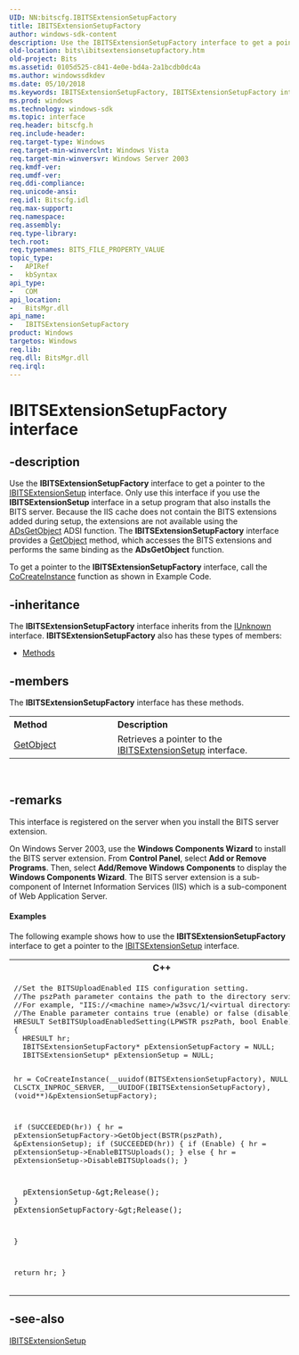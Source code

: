 ```yaml
---
UID: NN:bitscfg.IBITSExtensionSetupFactory
title: IBITSExtensionSetupFactory
author: windows-sdk-content
description: Use the IBITSExtensionSetupFactory interface to get a pointer to the IBITSExtensionSetup interface.
old-location: bits\ibitsextensionsetupfactory.htm
old-project: Bits
ms.assetid: 0105d525-c841-4e0e-bd4a-2a1bcdb0dc4a
ms.author: windowssdkdev
ms.date: 05/10/2018
ms.keywords: IBITSExtensionSetupFactory, IBITSExtensionSetupFactory interface [BITS], IBITSExtensionSetupFactory interface [BITS],described, _drz_ibitsextensionsetupfactory, bits.ibitsextensionsetupfactory, bitscfg/IBITSExtensionSetupFactory
ms.prod: windows
ms.technology: windows-sdk
ms.topic: interface
req.header: bitscfg.h
req.include-header: 
req.target-type: Windows
req.target-min-winverclnt: Windows Vista
req.target-min-winversvr: Windows Server 2003
req.kmdf-ver: 
req.umdf-ver: 
req.ddi-compliance: 
req.unicode-ansi: 
req.idl: Bitscfg.idl
req.max-support: 
req.namespace: 
req.assembly: 
req.type-library: 
tech.root: 
req.typenames: BITS_FILE_PROPERTY_VALUE
topic_type:
-	APIRef
-	kbSyntax
api_type:
-	COM
api_location:
-	BitsMgr.dll
api_name:
-	IBITSExtensionSetupFactory
product: Windows
targetos: Windows
req.lib: 
req.dll: BitsMgr.dll
req.irql: 
---
```


# IBITSExtensionSetupFactory interface


## -description


Use the 
<b>IBITSExtensionSetupFactory</b> interface to get a pointer to the 
<a href="https://msdn.microsoft.com/840608ef-9c07-43f7-9cfd-20996a18bb50">IBITSExtensionSetup</a> interface. Only use this interface if you use the 
<b>IBITSExtensionSetup</b> interface in a setup program that also installs the BITS server. Because the IIS cache does not contain the BITS extensions added during setup, the extensions are not available using the <a href="https://msdn.microsoft.com/595b2c7f-584c-4343-a75c-327d8ed4ceb1">ADsGetObject</a> ADSI function. The 
<b>IBITSExtensionSetupFactory</b> interface provides a 
<a href="https://msdn.microsoft.com/ac0bb9d5-3f1f-4c9b-bd7d-905e0451bf70">GetObject</a> method, which accesses the BITS extensions and performs the same binding as the <b>ADsGetObject</b> function.

To get a pointer to the 
<b>IBITSExtensionSetupFactory</b> interface, call the 
<a href="_com_cocreateinstance">CoCreateInstance</a> function as shown in Example Code.


## -inheritance

The <b xmlns:loc="http://microsoft.com/wdcml/l10n">IBITSExtensionSetupFactory</b> interface inherits from the <a href="https://msdn.microsoft.com/33f1d79a-33fc-4ce5-a372-e08bda378332">IUnknown</a> interface. <b>IBITSExtensionSetupFactory</b> also has these types of members:
<ul>
<li><a href="https://docs.microsoft.com/">Methods</a></li>
</ul>

## -members

The <b>IBITSExtensionSetupFactory</b> interface has these methods.
<table class="members" id="memberListMethods">
<tr>
<th align="left" width="37%">Method</th>
<th align="left" width="63%">Description</th>
</tr>
<tr data="declared;">
<td align="left" width="37%">
<a href="https://msdn.microsoft.com/ac0bb9d5-3f1f-4c9b-bd7d-905e0451bf70">GetObject</a>
</td>
<td align="left" width="63%">
Retrieves a pointer to the 
<a href="https://msdn.microsoft.com/840608ef-9c07-43f7-9cfd-20996a18bb50">IBITSExtensionSetup</a> interface.

</td>
</tr>
</table> 


## -remarks



This interface is registered on the server when you install the BITS server extension.

On Windows Server 2003, use the <b>Windows Components Wizard</b> to install the BITS server extension. From  <b>Control Panel</b>, select <b>Add or Remove Programs</b>. Then, select <b>Add/Remove Windows Components</b> to display the <b>Windows Components Wizard</b>. The BITS server extension is a sub-component of Internet Information Services (IIS) which is a sub-component of Web Application Server.


#### Examples

The following example shows how to use the 
<b>IBITSExtensionSetupFactory</b> interface to get a pointer to the 
<a href="https://msdn.microsoft.com/840608ef-9c07-43f7-9cfd-20996a18bb50">IBITSExtensionSetup</a> interface.

<div class="code"><span codelanguage="ManagedCPlusPlus"><table>
<tr>
<th>C++</th>
</tr>
<tr>
<td>
<pre>//Set the BITSUploadEnabled IIS configuration setting.
//The pszPath parameter contains the path to the directory service. 
//For example, "IIS://&lt;machine name&gt;/w3svc/1/&lt;virtual directory&gt;".
//The Enable parameter contains true (enable) or false (disable).
HRESULT SetBITSUploadEnabledSetting(LPWSTR pszPath, bool Enable)
{
  HRESULT hr;
  IBITSExtensionSetupFactory* pExtensionSetupFactory = NULL;
  IBITSExtensionSetup* pExtensionSetup = NULL;

  hr = CoCreateInstance(__uuidof(BITSExtensionSetupFactory),
    NULL, CLSCTX_INPROC_SERVER,
    __UUIDOF(IBITSExtensionSetupFactory),
    (void**)&amp;pExtensionSetupFactory);

  if (SUCCEEDED(hr))
  {
    hr = pExtensionSetupFactory-&gt;GetObject(BSTR(pszPath), &amp;pExtensionSetup);
    if (SUCCEEDED(hr))
    {
      if (Enable)
      {
        hr = pExtensionSetup-&gt;EnableBITSUploads();
      }
      else
      {
        hr = pExtensionSetup-&gt;DisableBITSUploads();
      }

      pExtensionSetup-&gt;Release();
    }
    pExtensionSetupFactory-&gt;Release();
  }

  return hr;
}</pre>
</td>
</tr>
</table></span></div>



## -see-also




<a href="https://msdn.microsoft.com/840608ef-9c07-43f7-9cfd-20996a18bb50">IBITSExtensionSetup</a>
 

 

